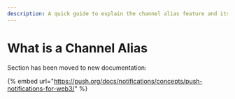 ```yaml
---
description: A quick guide to explain the channel alias feature and its significance
---
```


# What is a Channel Alias

Section has been moved to new documentation:

{% embed url="https://push.org/docs/notifications/concepts/push-notifications-for-web3/" %}
